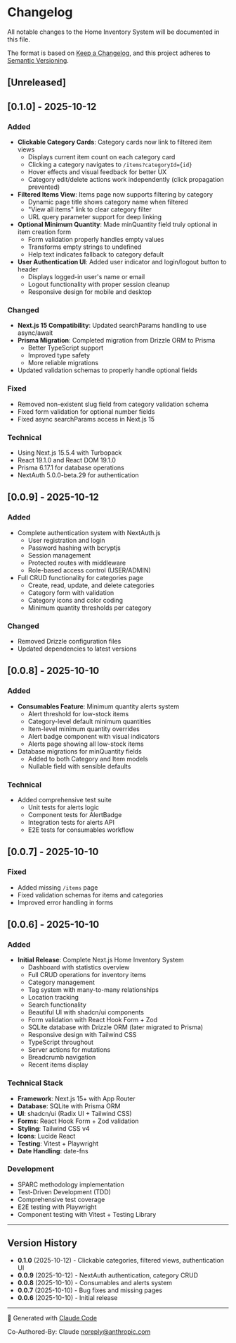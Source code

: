 # Changelog

All notable changes to the Home Inventory System will be documented in this file.

The format is based on [Keep a Changelog](https://keepachangelog.com/en/1.0.0/),
and this project adheres to [Semantic Versioning](https://semver.org/spec/v2.0.0.html).

## [Unreleased]

## [0.1.0] - 2025-10-12

### Added
- **Clickable Category Cards**: Category cards now link to filtered item views
  - Displays current item count on each category card
  - Clicking a category navigates to `/items?categoryId={id}`
  - Hover effects and visual feedback for better UX
  - Category edit/delete actions work independently (click propagation prevented)
- **Filtered Items View**: Items page now supports filtering by category
  - Dynamic page title shows category name when filtered
  - "View all items" link to clear category filter
  - URL query parameter support for deep linking
- **Optional Minimum Quantity**: Made minQuantity field truly optional in item creation form
  - Form validation properly handles empty values
  - Transforms empty strings to undefined
  - Help text indicates fallback to category default
- **User Authentication UI**: Added user indicator and login/logout button to header
  - Displays logged-in user's name or email
  - Logout functionality with proper session cleanup
  - Responsive design for mobile and desktop

### Changed
- **Next.js 15 Compatibility**: Updated searchParams handling to use async/await
- **Prisma Migration**: Completed migration from Drizzle ORM to Prisma
  - Better TypeScript support
  - Improved type safety
  - More reliable migrations
- Updated validation schemas to properly handle optional fields

### Fixed
- Removed non-existent slug field from category validation schema
- Fixed form validation for optional number fields
- Fixed async searchParams access in Next.js 15

### Technical
- Using Next.js 15.5.4 with Turbopack
- React 19.1.0 and React DOM 19.1.0
- Prisma 6.17.1 for database operations
- NextAuth 5.0.0-beta.29 for authentication

## [0.0.9] - 2025-10-12

### Added
- Complete authentication system with NextAuth.js
  - User registration and login
  - Password hashing with bcryptjs
  - Session management
  - Protected routes with middleware
  - Role-based access control (USER/ADMIN)
- Full CRUD functionality for categories page
  - Create, read, update, and delete categories
  - Category form with validation
  - Category icons and color coding
  - Minimum quantity thresholds per category

### Changed
- Removed Drizzle configuration files
- Updated dependencies to latest versions

## [0.0.8] - 2025-10-10

### Added
- **Consumables Feature**: Minimum quantity alerts system
  - Alert threshold for low-stock items
  - Category-level default minimum quantities
  - Item-level minimum quantity overrides
  - Alert badge component with visual indicators
  - Alerts page showing all low-stock items
- Database migrations for minQuantity fields
  - Added to both Category and Item models
  - Nullable field with sensible defaults

### Technical
- Added comprehensive test suite
  - Unit tests for alerts logic
  - Component tests for AlertBadge
  - Integration tests for alerts API
  - E2E tests for consumables workflow

## [0.0.7] - 2025-10-10

### Fixed
- Added missing `/items` page
- Fixed validation schemas for items and categories
- Improved error handling in forms

## [0.0.6] - 2025-10-10

### Added
- **Initial Release**: Complete Next.js Home Inventory System
  - Dashboard with statistics overview
  - Full CRUD operations for inventory items
  - Category management
  - Tag system with many-to-many relationships
  - Location tracking
  - Search functionality
  - Beautiful UI with shadcn/ui components
  - Form validation with React Hook Form + Zod
  - SQLite database with Drizzle ORM (later migrated to Prisma)
  - Responsive design with Tailwind CSS
  - TypeScript throughout
  - Server actions for mutations
  - Breadcrumb navigation
  - Recent items display

### Technical Stack
- **Framework**: Next.js 15+ with App Router
- **Database**: SQLite with Prisma ORM
- **UI**: shadcn/ui (Radix UI + Tailwind CSS)
- **Forms**: React Hook Form + Zod validation
- **Styling**: Tailwind CSS v4
- **Icons**: Lucide React
- **Testing**: Vitest + Playwright
- **Date Handling**: date-fns

### Development
- SPARC methodology implementation
- Test-Driven Development (TDD)
- Comprehensive test coverage
- E2E testing with Playwright
- Component testing with Vitest + Testing Library

---

## Version History

- **0.1.0** (2025-10-12) - Clickable categories, filtered views, authentication UI
- **0.0.9** (2025-10-12) - NextAuth authentication, category CRUD
- **0.0.8** (2025-10-10) - Consumables and alerts system
- **0.0.7** (2025-10-10) - Bug fixes and missing pages
- **0.0.6** (2025-10-10) - Initial release

---

🤖 Generated with [Claude Code](https://claude.com/claude-code)

Co-Authored-By: Claude <noreply@anthropic.com>
